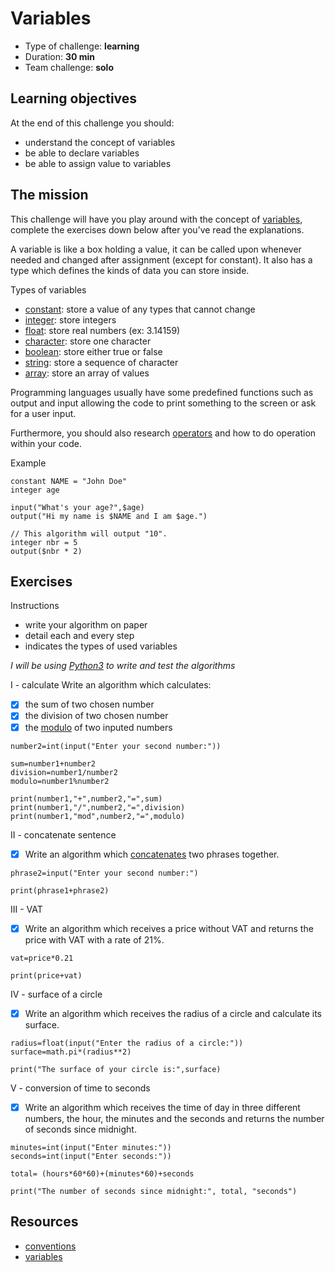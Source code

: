 # Variables
* Type of challenge: **learning**
* Duration: **30 min**
* Team challenge: **solo**

## Learning objectives
At the end of this challenge you should:
* understand the concept of variables
* be able to declare variables
* be able to assign value to variables

## The mission
This challenge will have you play around with the concept of [variables](https://en.wikipedia.org/wiki/Variable_(computer_science)), complete the exercises down below after you’ve read the explanations.

A variable is like a box holding a value, it can be called upon whenever needed and changed after assignment (except for constant). It also has a type which defines the kinds of data you can store inside.

Types of variables
* [constant](https://en.wikipedia.org/wiki/Constant_(computer_programming)): store a value of any types that cannot change
* [integer](https://en.wikipedia.org/wiki/Integer): store integers
* [float](https://en.wikipedia.org/wiki/Floating-point_arithmetic): store real numbers (ex: 3.14159)
* [character](https://en.wikipedia.org/wiki/Character_(computing)): store one character
* [boolean](https://en.wikipedia.org/wiki/Boolean_data_type): store either true or false
* [string](https://en.wikipedia.org/wiki/String_(computer_science)): store a sequence of character
* [array](https://en.wikipedia.org/wiki/Array_data_type): store an array of values

Programming languages usually have some predefined functions such as output and input allowing the code to print something to the screen or ask for a user input.

Furthermore, you should also research [operators](https://computersciencewiki.org/index.php/Operators) and how to do operation within your code.

Example
```// This algorithm will output "Hi my name is John Doe and I am 42."
constant NAME = "John Doe"
integer age

input("What's your age?",$age)
output("Hi my name is $NAME and I am $age.")

// This algorithm will output "10".
integer nbr = 5
output($nbr * 2)
```

## Exercises

Instructions
* write your algorithm on paper
* detail each and every step
* indicates the types of used variables

*I will be using [Python3](https://repl.it/languages/python3) to write and test the algorithms*

I - calculate
Write an algorithm which calculates:
- [x] the sum of two chosen number
- [x] the division of two chosen number
- [x] the [modulo](https://en.wikipedia.org/wiki/Modulo_operation) of two inputed numbers

```number1=int(input("Enter your first number:"))
number2=int(input("Enter your second number:"))

sum=number1+number2
division=number1/number2
modulo=number1%number2

print(number1,"+",number2,"=",sum)
print(number1,"/",number2,"=",division)
print(number1,"mod",number2,"=",modulo)
```

II - concatenate sentence
- [x] Write an algorithm which [concatenates](https://en.wikipedia.org/wiki/Concatenation) two phrases together.
```phrase1=input("Enter your first phrase:")
phrase2=input("Enter your second number:")

print(phrase1+phrase2)
```
III - VAT
- [x] Write an algorithm which receives a price without VAT and returns the price with VAT with a rate of 21%.
```price=float(input("Enter the price without VAT:"))
vat=price*0.21

print(price+vat)
```

IV - surface of a circle
- [x] Write an algorithm which receives the radius of a circle and calculate its surface.
```import math
radius=float(input("Enter the radius of a circle:"))
surface=math.pi*(radius**2)

print("The surface of your circle is:",surface)
```

V - conversion of time to seconds
- [x] Write an algorithm which receives the time of day in three different numbers, the hour, the minutes and the seconds and returns the number of seconds since midnight.

```hours=int(input("Enter hour:"))
minutes=int(input("Enter minutes:"))
seconds=int(input("Enter seconds:"))

total= (hours*60*60)+(minutes*60)+seconds

print("The number of seconds since midnight:", total, "seconds")
```

## Resources
* [conventions](https://github.com/becodeorg/BXL-Swartz-4-27/blob/master/1.The-Field/7.Algorithmic/conventions.adoc)
* [variables](https://computersciencewiki.org/index.php/Variables)
